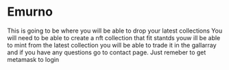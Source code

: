 # Emurno

This is going to be where you will be able to drop your latest collections
You will need to be able to create a nft collection that fit stantds youw ill be able to mint from the latest collection you will be able to trade it in the gallarray  and if you have any questions go to contact page. Just remeber to get metamask to login
